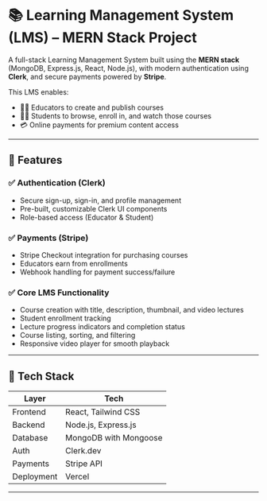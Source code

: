 # 📚 Learning Management System (LMS) – MERN Stack Project

A full-stack Learning Management System built using the **MERN stack** (MongoDB, Express.js, React, Node.js), with modern authentication using **Clerk**, and secure payments powered by **Stripe**.

This LMS enables:
- 👨‍🏫 Educators to create and publish courses
- 👨‍🎓 Students to browse, enroll in, and watch those courses
- 💳 Online payments for premium content access

---

## 🚀 Features

### ✅ Authentication (Clerk)
- Secure sign-up, sign-in, and profile management
- Pre-built, customizable Clerk UI components
- Role-based access (Educator & Student)

### ✅ Payments (Stripe)
- Stripe Checkout integration for purchasing courses
- Educators earn from enrollments
- Webhook handling for payment success/failure

### ✅ Core LMS Functionality
- Course creation with title, description, thumbnail, and video lectures
- Student enrollment tracking
- Lecture progress indicators and completion status
- Course listing, sorting, and filtering
- Responsive video player for smooth playback

---

## 🧩 Tech Stack

| Layer       | Tech                          |
|-------------|-------------------------------|
| Frontend    | React, Tailwind CSS           |
| Backend     | Node.js, Express.js           |
| Database    | MongoDB with Mongoose         |
| Auth        | Clerk.dev                     |
| Payments    | Stripe API                    |
| Deployment  | Vercel                        |

---


